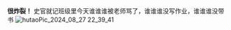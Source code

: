 **很炸裂！**
史官就记班级里今天谁谁谁被老师骂了，谁谁谁没写作业，谁谁谁没带书
![hutaoPic_2024_08_27 22_39_41](https://github.com/user-attachments/assets/bb4a6372-ef66-44df-9d9c-a3c37964e9ee)
